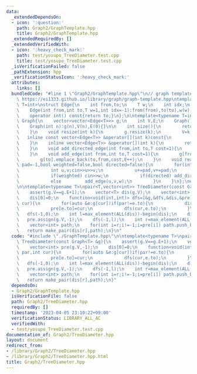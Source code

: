 ```yaml
---
data:
  _extendedDependsOn:
  - icon: ':question:'
    path: Graph2/GraphTemplate.hpp
    title: Graph2/GraphTemplate.hpp
  _extendedRequiredBy: []
  _extendedVerifiedWith:
  - icon: ':heavy_check_mark:'
    path: test/yosupo_TreeDiameter.test.cpp
    title: test/yosupo_TreeDiameter.test.cpp
  _isVerificationFailed: false
  _pathExtension: hpp
  _verificationStatusIcon: ':heavy_check_mark:'
  attributes:
    links: []
  bundledCode: "#line 1 \"Graph2/GraphTemplate.hpp\"\n// graph template\n// ref :\
    \ https://ei1333.github.io/library/graph/graph-template.hpp\ntemplate<typename\
    \ T=int>\nstruct Edge{\n    int from,to;\n    T w;\n    int idx;\n    Edge()=default;\n\
    \    Edge(int from,int to,T w=1,int idx=-1):from(from),to(to),w(w),idx(idx){}\n\
    \    operator int() const{return to;}\n};\n\ntemplate<typename T=int>\nstruct\
    \ Graph{\n    vector<vector<Edge<T>>> g;\n    int V,E;\n    Graph()=default;\n\
    \    Graph(int n):g(n),V(n),E(0){}\n\n    int size(){\n        return (int)g.size();\n\
    \    }\n    void resize(int k){\n        g.resize(k);\n        V=k;\n    }\n \
    \   inline const vector<Edge<T>> &operator[](int k)const{\n        return (g.at(k));\n\
    \    }\n    inline vector<Edge<T>> &operator[](int k){\n        return (g.at(k));\n\
    \    }\n    void add_directed_edge(int from,int to,T cost=1){\n        g[from].emplace_back(from,to,cost,E++);\n\
    \    }\n    void add_edge(int from,int to,T cost=1){\n        g[from].emplace_back(from,to,cost,E);\n\
    \        g[to].emplace_back(to,from,cost,E++);\n    }\n    void read(int m,int\
    \ pad=-1,bool weighted=false,bool directed=false){\n        for(int i=0;i<m;i++){\n\
    \            int u,v;cin>>u>>v;\n            u+=pad,v+=pad;\n            T w=T(1);\n\
    \            if(weighted) cin>>w;\n            if(directed) add_directed_edge(u,v,w);\n\
    \            else         add_edge(u,v,w);\n        }\n    }\n};\n#line 2 \"Graph2/TreeDiameter.hpp\"\
    \n\ntemplate<typename T>\npair<T,vector<int>> TreeDiameter(const Graph<T> &g){\n\
    \    assert(g.V==g.E+1);\n    vector<T> dis(g.V);\n    vector<int> pre(g.V,-1);\n\
    \    dis[0]=0;\n    function<void(int,int)> dfs=[&g,&dfs,&dis,&pre](int par,int\
    \ cur){\n        for(auto &e:g[cur])if(par!=e.to){\n            dis[e.to]=dis[cur]+e.w;\n\
    \            pre[e.to]=cur;\n            dfs(cur,e.to);\n        }\n    };\n \
    \   dfs(-1,0);\n    int l=max_element(ALL(dis))-begin(dis);\n    dis[l]=0;\n \
    \   pre.assign(g.V,-1);\n    dfs(-1,l);\n    int r=max_element(ALL(dis))-begin(dis);\n\
    \    vector<int> path;\n    for(int i=r;i!=-1;i=pre[i]) path.push_back(i);\n \
    \   return make_pair(dis[r],path);\n}\n"
  code: "#include \"./GraphTemplate.hpp\"\n\ntemplate<typename T>\npair<T,vector<int>>\
    \ TreeDiameter(const Graph<T> &g){\n    assert(g.V==g.E+1);\n    vector<T> dis(g.V);\n\
    \    vector<int> pre(g.V,-1);\n    dis[0]=0;\n    function<void(int,int)> dfs=[&g,&dfs,&dis,&pre](int\
    \ par,int cur){\n        for(auto &e:g[cur])if(par!=e.to){\n            dis[e.to]=dis[cur]+e.w;\n\
    \            pre[e.to]=cur;\n            dfs(cur,e.to);\n        }\n    };\n \
    \   dfs(-1,0);\n    int l=max_element(ALL(dis))-begin(dis);\n    dis[l]=0;\n \
    \   pre.assign(g.V,-1);\n    dfs(-1,l);\n    int r=max_element(ALL(dis))-begin(dis);\n\
    \    vector<int> path;\n    for(int i=r;i!=-1;i=pre[i]) path.push_back(i);\n \
    \   return make_pair(dis[r],path);\n}"
  dependsOn:
  - Graph2/GraphTemplate.hpp
  isVerificationFile: false
  path: Graph2/TreeDiameter.hpp
  requiredBy: []
  timestamp: '2023-04-05 23:10:22+09:00'
  verificationStatus: LIBRARY_ALL_AC
  verifiedWith:
  - test/yosupo_TreeDiameter.test.cpp
documentation_of: Graph2/TreeDiameter.hpp
layout: document
redirect_from:
- /library/Graph2/TreeDiameter.hpp
- /library/Graph2/TreeDiameter.hpp.html
title: Graph2/TreeDiameter.hpp
---
```

